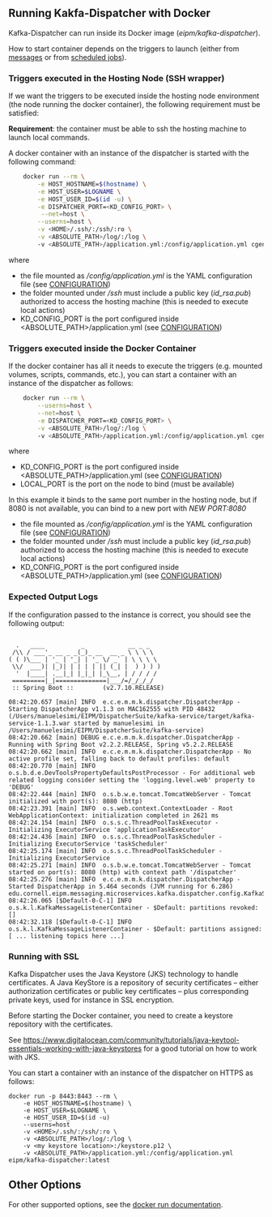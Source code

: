 Running Kakfa-Dispatcher with Docker
---
Kafka-Dispatcher can run inside its Docker image (_eipm/kafka-dispatcher_).

How to start container depends on the triggers to launch (either from [messages](CONFIGURATION.md) or from [scheduled jobs](SCHEDULERS.md)).

### Triggers executed in the Hosting Node (SSH wrapper)
If we want the triggers to be executed inside the hosting node environment (the node running the docker container), 
the following requirement must be satisfied:

**Requirement**: the container must be able to ssh the hosting machine to launch local commands.

A docker container with an instance of the dispatcher is started with the following command:

````bash
    docker run --rm \
        -e HOST_HOSTNAME=$(hostname) \
        -e HOST_USER=$LOGNAME \
        -e HOST_USER_ID=$(id -u) \
        -e DISPATCHER_PORT=<KD_CONFIG_PORT> \
         --net=host \
        --userns=host \
        -v <HOME>/.ssh/:/ssh/:ro \
        -v <ABSOLUTE_PATH>/log/:/log \        
        -v <ABSOLUTE_PATH>/application.yml:/config/application.yml cgen/kafka-dispatcher:latest
````
where 

* the file mounted as _/config/application.yml_ is the YAML configuration file (see [CONFIGURATION](CONFIGURATION.md))
* the folder mounted under _/ssh_ must include a public key (_id_rsa.pub_) 
authorized to access the hosting machine (this is needed to execute local actions)
* KD_CONFIG_PORT is the port configured inside <ABSOLUTE_PATH>/application.yml (see [CONFIGURATION](CONFIGURATION.md))

### Triggers executed inside the Docker Container
If the docker container has all it needs to execute the triggers (e.g. mounted volumes, scripts, commands, etc.), 
you can start a container with an instance of the dispatcher as follows:

````bash
    docker run --rm \
        --userns=host \
        --net=host \
        -e DISPATCHER_PORT=<KD_CONFIG_PORT> \
        -v <ABSOLUTE_PATH>/log/:/log \                
        -v <ABSOLUTE_PATH>/application.yml:/config/application.yml cgen/kafka-dispatcher:latest
````
 
where 
* KD_CONFIG_PORT is the port configured inside <ABSOLUTE_PATH>/application.yml (see [CONFIGURATION](CONFIGURATION.md))
* LOCAL_PORT is the port on the node to bind (must be available)

In this example it binds to the same port number in the hosting node, but if 8080 is not available, you can bind to a new port with _NEW PORT:8080_
* the file mounted as _/config/application.yml_ is the YAML configuration file (see [CONFIGURATION](CONFIGURATION.md))
* the folder mounted under _/ssh_ must include a public key (_id_rsa.pub_) authorized to access the hosting machine (this is needed to execute local actions)
* KD_CONFIG_PORT is the port configured inside <ABSOLUTE_PATH>/application.yml (see [CONFIGURATION](CONFIGURATION.md))

### Expected Output Logs
If the configuration passed to the instance is correct, you should see the following output:

~~~

  .   ____          _            __ _ _
 /\\ / ___'_ __ _ _(_)_ __  __ _ \ \ \ \
( ( )\___ | '_ | '_| | '_ \/ _` | \ \ \ \
 \\/  ___)| |_)| | | | | || (_| |  ) ) ) )
  '  |____| .__|_| |_|_| |_\__, | / / / /
 =========|_|==============|___/=/_/_/_/
 :: Spring Boot ::        (v2.7.10.RELEASE)

08:42:20.657 [main] INFO  e.c.e.m.m.k.dispatcher.DispatcherApp - Starting DispatcherApp v1.1.3 on MAC162555 with PID 48432 (/Users/manuelesimi/EIPM/DispatcherSuite/kafka-service/target/kafka-service-1.1.3.war started by manuelesimi in /Users/manuelesimi/EIPM/DispatcherSuite/kafka-service)
08:42:20.662 [main] DEBUG e.c.e.m.m.k.dispatcher.DispatcherApp - Running with Spring Boot v2.2.2.RELEASE, Spring v5.2.2.RELEASE
08:42:20.662 [main] INFO  e.c.e.m.m.k.dispatcher.DispatcherApp - No active profile set, falling back to default profiles: default
08:42:20.770 [main] INFO  o.s.b.d.e.DevToolsPropertyDefaultsPostProcessor - For additional web related logging consider setting the 'logging.level.web' property to 'DEBUG'
08:42:22.444 [main] INFO  o.s.b.w.e.tomcat.TomcatWebServer - Tomcat initialized with port(s): 8080 (http)
08:42:23.391 [main] INFO  o.s.web.context.ContextLoader - Root WebApplicationContext: initialization completed in 2621 ms
08:42:24.154 [main] INFO  o.s.s.c.ThreadPoolTaskExecutor - Initializing ExecutorService 'applicationTaskExecutor'
08:42:24.436 [main] INFO  o.s.s.c.ThreadPoolTaskScheduler - Initializing ExecutorService 'taskScheduler'
08:42:25.174 [main] INFO  o.s.s.c.ThreadPoolTaskScheduler - Initializing ExecutorService
08:42:25.271 [main] INFO  o.s.b.w.e.tomcat.TomcatWebServer - Tomcat started on port(s): 8080 (http) with context path '/dispatcher'
08:42:25.276 [main] INFO  e.c.e.m.m.k.dispatcher.DispatcherApp - Started DispatcherApp in 5.464 seconds (JVM running for 6.286)
edu.cornell.eipm.messaging.microservices.kafka.dispatcher.config.KafkaService$$EnhancerBySpringCGLIB$$fca011f7@1a451d4d
08:42:26.065 [$Default-0-C-1] INFO  o.s.k.l.KafkaMessageListenerContainer - $Default: partitions revoked: []
08:42:32.118 [$Default-0-C-1] INFO  o.s.k.l.KafkaMessageListenerContainer - $Default: partitions assigned: [ ... listening topics here ...]
~~~

### Running with SSL
Kafka Dispatcher uses the Java Keystore (JKS) technology to handle certificates. A Java KeyStore is a repository of security certificates – either authorization certificates or public key certificates – plus corresponding private keys, used for instance in SSL encryption.
                                                                           
Before starting the Docker container, you need to create a keystore repository with the certificates.

See https://www.digitalocean.com/community/tutorials/java-keytool-essentials-working-with-java-keystores for a good tutorial on how to  work with JKS.

You can start a container with an instance of the dispatcher on HTTPS as follows:

    docker run -p 8443:8443 --rm \
        -e HOST_HOSTNAME=$(hostname) \
        -e HOST_USER=$LOGNAME \
        -e HOST_USER_ID=$(id -u)
        --userns=host
        -v <HOME>/.ssh/:/ssh/:ro \
        -v <ABSOLUTE_PATH>/log/:/log \
        -v <my keystore location>:/keystore.p12 \
        -v <ABSOLUTE_PATH>/application.yml:/config/application.yml eipm/kafka-dispatcher:latest

## Other Options
For other supported options, see the [docker run documentation](https://docs.docker.com/engine/reference/commandline/run/).